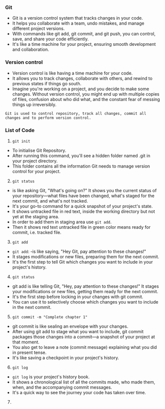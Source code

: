 
### Git 
- Git is a version control system that tracks changes in your code.
- It helps you collaborate with a team, undo mistakes, and manage different project versions.
- With commands like git add, git commit, and git push, you can control, save, and share your code efficiently.
- It's like a time machine for your project, ensuring smooth development and collaboration.

### Version control
- Version control is like having a time machine for your code.
- It allows you to track changes, collaborate with others, and rewind to previous states if things go south.
- Imagine you're working on a project, and you decide to make some changes. Without version control, you might end up with multiple copies of files, confusion about who did what, and the constant fear of messing things up irreversibly.


`Git is used to control repository, track all changes, commit all changes and to perform version control.`

### List of Code

1) `git init`
-  To initialise Git Repository.
-  After running this command, you'll see a hidden folder named .git in your project directory.
-  This folder contains all the information Git needs to manage version control for your project.

2) `git status`
- is like asking Git, "What's going on?" It shows you the current status of your repository—what files have been changed, what's staged for the next commit, and what's not tracked.
- It's your go-to command for a quick snapshot of your project's state.
- It shows untracked file in red text, inside the working directory but not yet at the staging area.
- In order to add them in staging area use `git add`.
- Then it shows red text untracked file in  green color means ready for commit, i.e. tracked file.

3) `git add` 
- `git add`:  -is like saying, "Hey Git, pay attention to these changes!"
- It stages modifications or new files, preparing them for the next commit.
- It's the first step to tell Git which changes you want to include in your project's history.

4) `git status`
- git add is like telling Git, "Hey, pay attention to these changes!" It stages your modifications or new files, getting them ready for the next commit.
- It's the first step before locking in your changes with git commit.
- You can use it to selectively choose which changes you want to include in the next commit.
  
5) `git commit -m "Complete chapter 1"`
- git commit is like sealing an envelope with your changes.
- After using git add to stage what you want to include, git commit packages those changes into a commit—a snapshot of your project at that moment.
- You also get to leave a note (commit message) explaining what you did in present tense.
- It's like saving a checkpoint in your project's history.

6) `git log`
- `git log` is your project's history book.
- It shows a chronological list of all the commits made, who made them, when, and the accompanying commit messages.
- It's a quick way to see the journey your code has taken over time.

7)  
